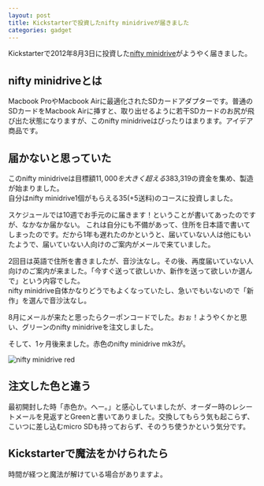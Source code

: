 ```yaml
---
layout: post
title: Kickstarterで投資したnifty minidriveが届きました
categories: gadget
---
```

Kickstarterで2012年8月3日に投資した[nifty minidrive](http://www.kickstarter.com/projects/1342319572/the-nifty-minidrive)がようやく届きました。

## nifty minidriveとは
Macbook ProやMacbook Airに最適化されたSDカードアダプターです。普通のSDカードをMacbook Airに挿すと、取り出せるように若干SDカードのお尻が飛び出た状態になりますが、このnifty minidriveはぴったりはまります。アイデア商品です。

## 届かないと思っていた
このnifty minidriveは目標額$11,000を大きく超える$383,319の資金を集め、製造が始まりました。  
自分はnifty minidrive1個がもらえる$35(+$5送料)のコースに投資しました。

スケジュールでは10週でお手元のに届きます！ということが書いてあったのですが、なかなか届かない。
これは自分にも不備があって、住所を日本語で書いてしまったのです。だから1年も遅れたのかというと、届いていない人は他にもいたようで、届いていない人向けのご案内がメールで来ていました。

2回目は英語で住所を書きましたが、音沙汰なし。その後、再度届いていない人向けのご案内が来ました。「今すぐ送って欲しいか、新作を送って欲しいか選んで」という内容でした。  
nifty minidrive自体かなりどうでもよくなっていたし、急いでもいないので「新作」を選んで音沙汰なし。

8月にメールが来たと思ったらクーポンコードでした。おぉ！ようやくかと思い、グリーンのnifty minidriveを注文しました。

そして、1ヶ月後来ました。赤色のnifty minidrive mk3が。

![nifty minidrive red](/images/nifty-minidrive.jpg)

## 注文した色と違う
最初開封した時「赤色か。へー。」と感心していましたが、オーダー時のレシートメールを見返すとGreenと書いてありました。交換してもらう気も起こらず、こいつに差し込むmicro SDも持っておらず、そのうち使うかという気分です。

## Kickstarterで魔法をかけられたら
時間が経つと魔法が解けている場合がありますよ。
